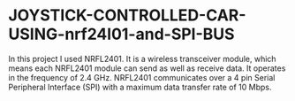 # JOYSTICK-CONTROLLED-CAR-USING-nrf24l01-and-SPI-BUS
In this project I used NRFL2401. It is a wireless transceiver module, which means each NRFL2401 module can send as well as receive data. It operates in the frequency of 2.4 GHz.
NRFL2401 communicates over a 4 pin Serial Peripheral Interface (SPI) with a maximum data transfer rate of 10 Mbps.

